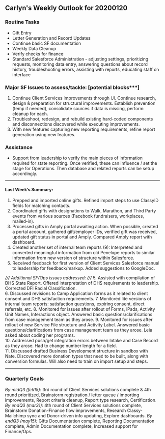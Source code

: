 ## Carlyn's Weekly Outlook for 20200120
### Routine Tasks
* Gift Entry
* Letter Generation and Record Updates
* Continue basic SF documentation
* Weekly Data Cleanup
* Verify checks for finance
* Standard Salesforce Administration - adjusting settings, prioritizing requests, monitoring data entry, answering questions about record history, troubleshooting errors, assisting with reports, educating staff on interface

### Major SF Issues to assess/tackle: [potential blocks***]
1. Continue Client Services improvements through UI.  Continue research, design & preparation for structural improvements.  Establish prevention (temp if needed), consolidate sources if data is missing, perform cleanup for each.
2. Troubleshoot, redesign, and rebuild existing hard-coded components and disconnections discovered while executing improvements.
3. With new features capturing new reporting requirements, refine report generation using new features.

### Assistance
* Support from leadership to verify the main pieces of information required for state reporting.  Once verified, these can influence / set the stage for Operations.  Then database and related reports can be setup accordingly.

- - - -
#### Last Week’s Summary:
1. Prepped and imported online gifts.  Refined import steps to use ClassyID fields for matching contacts.
2. Coordinated gifts with designations to Walk, Marathon, and Third Party events from various sources (Facebook fundraisers, workplaces, mailed-in).
3. Processed gifts in Amply portal awaiting action.  When possible, created a portal account, gathered gift/employer IDs, verified gift was received, updated gift status in portal and Amply.  Compared Amply report with dashboard.
4. Created another set of internal team reports (9): Interpreted and converted meaningful information from old Penelope reports to similar information from new version of structure within Salesforce.
5. Received feedback for first version of Client Services Salesforce manual to leadership for feedback/markup.   Added suggestions to GoogleDoc.  

*/// Additional SF/Ops issues addressed: ///*
5. Assisted with compilation of DHS State Report. Offered interpretation of DHS requirements to leadership.  Corrected DFI Racial Classification.  
6. Discussed revisions to Camp Application forms as it related to client consent and DHS satisfaction requirements. 
7. Monitored lite versions of internal team reports: satisfaction questions, expiring consent, direct referrals, etc.
8. Monitored for issues after rollout of Forms, iPads, Activity Unit Names, Interactions object.  Answered basic questions/clarifications from case management team as they arose.
9. Monitored for issues after rollout of new Service File structure and Activity Label.  Answered basic questions/clarifications from case management team as they arose. Leia asked about coding her programs.  
10. Addressed push/get integration errors between Intake and Case Record as they arose.   Had to change number length for a field.  
11. Discussed drafted Business Development structure in sandbox with Nate.  Discovered more donation types that need to be built, along with conversion formulas.  Will also need to train on import setup and steps.  

- - - -
### Quarterly Goals
*By midQ3 (feb15):* 3rd round of Client Services solutions complete & 4th round prioritized, Brainstorm registration / letter queue / importing improvements, Report criteria cleanup, Report type research, Certification.
*By endQ3 (mar31):* 4th round of Client Services solutions complete, Brainstorm Donation-Finance flow improvements, Research Classy-Mailchimp sync and Donor-driven info updating, Explore dashboards.
*By endQ3 (may15):* Gifts Documentation complete, Reporting Documentation complete, Admin Documentation complete, Increased support for Finance/Ops.